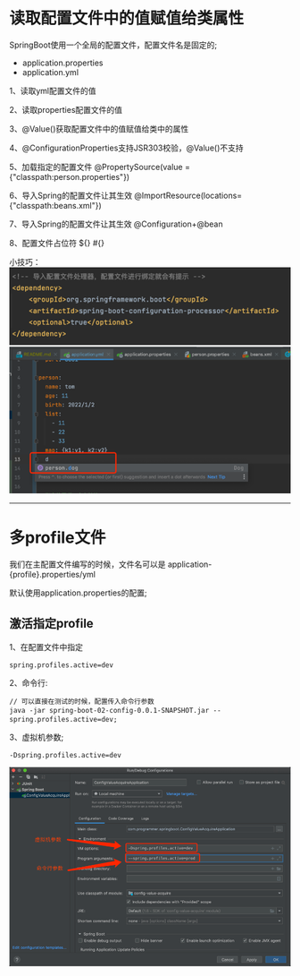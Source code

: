 
# 读取配置文件中的值赋值给类属性
SpringBoot使用一个全局的配置文件，配置文件名是固定的; 
* application.properties
* application.yml

1、读取yml配置文件的值

2、读取properties配置文件的值

3、@Value()获取配置文件中的值赋值给类中的属性

4、@ConfigurationProperties支持JSR303校验，@Value()不支持

5、加载指定的配置文件 @PropertySource(value = {"classpath:person.properties"})

6、导入Spring的配置文件让其生效 @ImportResource(locations={"classpath:beans.xml"}) 

7、导入Spring的配置文件让其生效 @Configuration+@bean 

8、配置文件占位符 ${}  #{}

小技巧：
![img_2.png](img_2.png)
![img_1.png](img_1.png)

-------------------------
# 多profile文件
我们在主配置文件编写的时候，文件名可以是 application-{profile}.properties/yml 

默认使用application.properties的配置;

## 激活指定profile
1、在配置文件中指定 
```properties
spring.profiles.active=dev
```

2、命令行:
```shell
// 可以直接在测试的时候，配置传入命令行参数
java -jar spring-boot-02-config-0.0.1-SNAPSHOT.jar --spring.profiles.active=dev; 
```

3、虚拟机参数;
```shell
-Dspring.profiles.active=dev
```

![img.png](img.png)